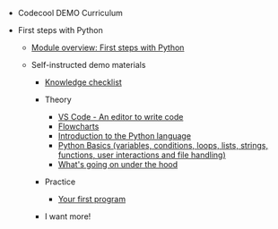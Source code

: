 * Codecool DEMO Curriculum


* First steps with Python
  * [Module overview: First steps with Python](krk-demo/1-module-overview-python.md)
  * Self-instructed demo materials

    * [Knowledge checklist](krk-demo/2-knowledge-checklist.md)
    * Theory

      * [VS Code - An editor to write code](krk-demo/3-vs-code-an-editor-to-write-code.md)
      * [Flowcharts](krk-demo/4-flowcharts.md)
      * [Introduction to the Python language](krk-demo/5-introduction-to-the-python-language.md)
      * [Python Basics (variables, conditions, loops, lists, strings, functions, user interactions and file handling)](krk-demo/6-python-basics-variables-conditions-loops-lists-strings-functions-user-interactions-file-handling)
      * [What's going on under the hood](krk-demo/8-whats-going-on-under-the-hood.md)

    * Practice
	
	  * [Your first program](krk-demo/20-first-program.md)

	* I want more!
